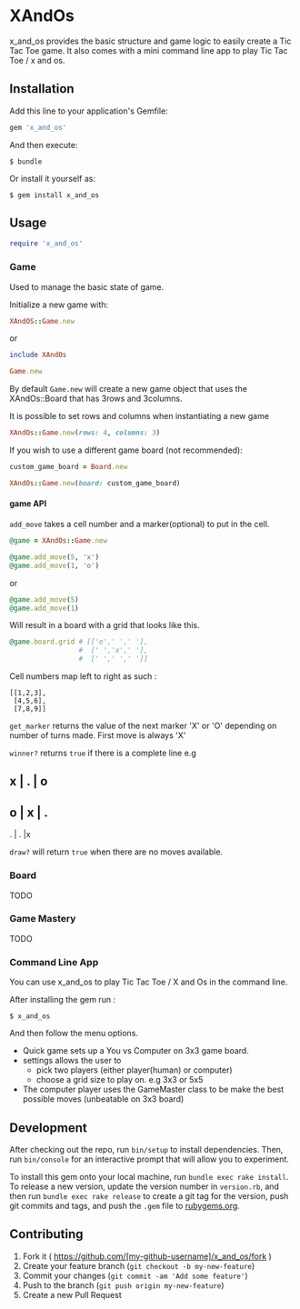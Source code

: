 # XAndOs

x_and_os provides the basic structure and game logic to easily create a Tic Tac Toe game.
It also comes with a mini command line app to play Tic Tac Toe / x and os. 

## Installation

Add this line to your application's Gemfile:

```ruby
gem 'x_and_os'
```

And then execute:

    $ bundle

Or install it yourself as:

    $ gem install x_and_os

## Usage

```ruby
require 'x_and_os'
```

### Game
Used to manage the basic state of game.

Initialize a new game with:

```ruby
XAndOS::Game.new
```
or

```ruby
include XAndOs

Game.new

```
By default `Game.new` will create a new game object that uses the XAndOs::Board that has 3rows and 3columns.

It is possible to set rows and columns
when instantiating a new game

```ruby
XAndOs::Game.new(rows: 4, columns: 3)

```

If you wish to use a different game board (not recommended):

```ruby
custom_game_board = Board.new

XAndOs::Game.new(board: custom_game_board)
```

#### game API

`add_move` takes a cell number and a marker(optional) to put in the cell.

```ruby
@game = XAndOs::Game.new

@game.add_move(5, 'x') 
@game.add_move(1, 'o') 
```
or

```ruby
@game.add_move(5) 
@game.add_move(1) 

```
Will result in a board with a grid that looks like this.

```ruby
@game.board.grid # [['o',' ',' '],
                 #  [' ','x',' '],
                 #  [' ',' ',' ']]
```

Cell numbers map left to right as such :
```
[[1,2,3],
 [4,5,6],
 [7,8,9]]
```


`get_marker` returns the value of the next marker 'X' or 'O' depending on number of turns made. First move is always 'X'

`winner?` returns `true` if there is a complete line e.g

x | . | o
--------
o | x | .
--------
. | . |x


`draw?` will return `true` when there are no moves available.


### Board
  TODO
### Game Mastery
  TODO

### Command Line App
You can use x_and_os to play Tic Tac Toe / X and Os in the command line.

After installing the gem run :

    $ x_and_os

And then follow the menu options.

- Quick game sets up a You vs Computer on 3x3 game board.
- settings allows the user to 
  - pick two players (either player(human) or computer)
  - choose a grid size to play on. e.g 3x3 or 5x5 
- The computer player uses the GameMaster class to be make the best possible moves (unbeatable on 3x3 board)

## Development

After checking out the repo, run `bin/setup` to install dependencies. Then, run `bin/console` for an interactive prompt that will allow you to experiment.

To install this gem onto your local machine, run `bundle exec rake install`. To release a new version, update the version number in `version.rb`, and then run `bundle exec rake release` to create a git tag for the version, push git commits and tags, and push the `.gem` file to [rubygems.org](https://rubygems.org).

## Contributing

1. Fork it ( https://github.com/[my-github-username]/x_and_os/fork )
2. Create your feature branch (`git checkout -b my-new-feature`)
3. Commit your changes (`git commit -am 'Add some feature'`)
4. Push to the branch (`git push origin my-new-feature`)
5. Create a new Pull Request
